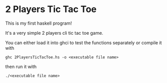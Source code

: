 # 2 Players Tic Tac Toe


This is my first haskell program!

It's a very simple 2 players cli tic tac toe game.

You can  either load it into ghci to test the functions separately or compile it with

`ghc 2PlayersTicTacToe.hs -o <executable file name>`

then run it with

`./<executable file name>`
